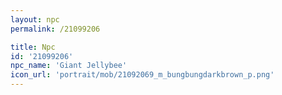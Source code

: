 ```yaml
---
layout: npc
permalink: /21099206

title: Npc
id: '21099206'
npc_name: 'Giant Jellybee'
icon_url: 'portrait/mob/21092069_m_bungbungdarkbrown_p.png'
---
```

